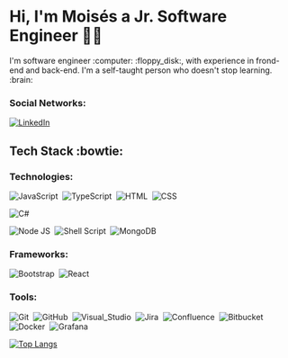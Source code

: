 # Hi, I'm Moisés a Jr. Software Engineer :man_technologist:

<p>I'm software engineer :computer: :floppy_disk:, with experience in frond-end and back-end. I'm a self-taught person who doesn't stop learning. :brain: </p>

### Social Networks:

[![LinkedIn](https://i.imgur.com/mnAsGOC.png)](https://www.linkedin.com/in/moiss/)



## Tech Stack :bowtie:

### Technologies:
![JavaScript](https://img.shields.io/badge/JavaScript-fafa3c?style=for-the-badge&logo=JavaScript&logoColor=white&labelColor=101010)&nbsp;
![TypeScript](https://img.shields.io/badge/typescript-%23007ACC.svg?style=for-the-badge&logo=typescript&logoColor=white&labelColor=101010)&nbsp;
![HTML](https://img.shields.io/badge/HTML-f58e20?style=for-the-badge&logo=HTML5&logoColor=white&labelColor=101010)&nbsp;
![CSS](https://img.shields.io/badge/CSS-1cb3ff?style=for-the-badge&logo=CSS3&logoColor=white&labelColor=101010)&nbsp;
<!-- ![Python](https://img.shields.io/badge/Python-edde07?style=for-the-badge&logo=Python&logoColor=white&labelColor=101010)&nbsp; -->
![C#](https://img.shields.io/badge/C_Sharp-5336e3?style=for-the-badge&logo=c-sharp&logoColor=white&labelColor=101010)&nbsp;
<!-- ![MySQL](https://img.shields.io/badge/MySQL-2578b8?style=for-the-badge&logo=MySQL&logoColor=white&labelColor=101010)&nbsp; -->
<!-- ![SQLServer](https://img.shields.io/badge/SQL_Server-e33636?style=for-the-badge&logo=microsoft%20sql%20server&logoColor=white&labelColor=101010)&nbsp; -->
![Node JS](https://img.shields.io/badge/node.js-52954a?style=for-the-badge&logo=node.js&logoColor=white&labelColor=101010)&nbsp;
![Shell Script](https://img.shields.io/badge/shell_script-%23121011.svg?style=for-the-badge&logo=gnu-bash&logoColor=white)&nbsp;
![MongoDB](https://img.shields.io/badge/MongoDB-%234ea94b.svg?style=for-the-badge&logo=mongodb&logoColor=white&labelColor=101010)&nbsp;

### Frameworks:
![Bootstrap](https://img.shields.io/badge/Bootstrap-ed6dd6?style=for-the-badge&logo=Bootstrap&logoColor=white&labelColor=101010)&nbsp;
![React](https://img.shields.io/badge/React-08c75e?style=for-the-badge&logo=React&logoColor=white&labelColor=101010)&nbsp;
<!-- ![Flask](https://img.shields.io/badge/Flask-2578b8?style=for-the-badge&logo=Flask&logoColor=white&labelColor=101010)&nbsp; -->

### Tools:
![Git](https://img.shields.io/badge/Git-ed3907?style=for-the-badge&logo=Git&logoColor=white&labelColor=101010)&nbsp;
![GitHub](https://img.shields.io/badge/GitHub-546573?style=for-the-badge&logo=GitHub&logoColor=white&labelColor=101010)&nbsp;
![Visual_Studio](https://img.shields.io/badge/Visual_Studio-53aaed?style=for-the-badge&logo=Visual-Studio&logoColor=white&labelColor=101010)&nbsp;
![Jira](https://img.shields.io/badge/jira-%230A0FFF.svg?style=for-the-badge&logo=jira&logoColor=white&labelColor=101010)&nbsp;
![Confluence](https://img.shields.io/badge/confluence-%23172BF4.svg?style=for-the-badge&logo=confluence&logoColor=white&labelColor=101010)&nbsp;
![Bitbucket](https://img.shields.io/badge/bitbucket-%230047B3.svg?style=for-the-badge&logo=bitbucket&logoColor=white&labelColor=101010)&nbsp;
![Docker](https://img.shields.io/badge/docker-%230db7ed.svg?style=for-the-badge&logo=docker&logoColor=white&labelColor=101010)&nbsp;
![Grafana](https://img.shields.io/badge/grafana-%23F46800.svg?style=for-the-badge&logo=grafana&logoColor=white&labelColor=101010)&nbsp;

[![Top Langs](https://github-readme-stats.vercel.app/api/top-langs/?username=ingmoiss&langs_count=8)](https://github.com/ingmoiss/github-readme-stats)






